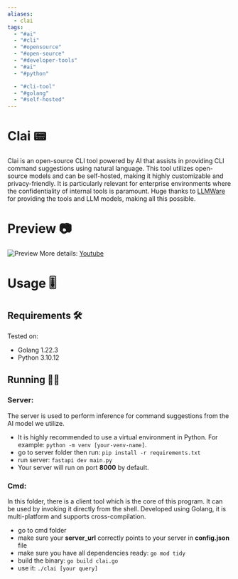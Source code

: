 ```yaml
---
aliases:
  - clai
tags:
  - "#ai"
  - "#cli"
  - "#opensource"
  - "#open-source"
  - "#developer-tools"
  - "#ai"
  - "#python"

  - "#cli-tool"
  - "#golang"
  - "#self-hosted"
---
```

# Clai 📟
Clai is an open-source CLI tool powered by AI that assists in providing CLI command suggestions using natural language. This tool utilizes open-source models and can be self-hosted, making it highly customizable and privacy-friendly. It is particularly relevant for enterprise environments where the confidentiality of internal tools is paramount. Huge thanks to [LLMWare](https://llmware.ai) for providing the tools and LLM models, making all this possible.
# Preview 📷
![Preview](img/preview.gif)
More details: 
[Youtube](https://www.youtube.com/watch?v=oqDiBObsj4o)
# Usage 🎚️
## Requirements 🛠️
Tested on:
- Golang 1.22.3
- Python 3.10.12
## Running 🏃‍♂️
### Server:
The server is used to perform inference for command suggestions from the AI model we utilize.
- It is highly recommended to use a virtual environment in Python. For example: `python -m venv [your-venv-name]`.
- go to server folder then run: `pip install -r requirements.txt`
- run server: `fastapi dev main.py`
- Your server will run on port **8000** by default. 
### Cmd:
In this folder, there is a client tool which is the core of this program. It can be used by invoking it directly from the shell. Developed using Golang, it is multi-platform and supports cross-compilation.
- go to cmd folder
- make sure your **server_url** correctly points to your server in **config.json** file
- make sure you have all dependencies ready: `go mod tidy`
- build the binary: `go build clai.go`
- use it: `./clai [your query]`